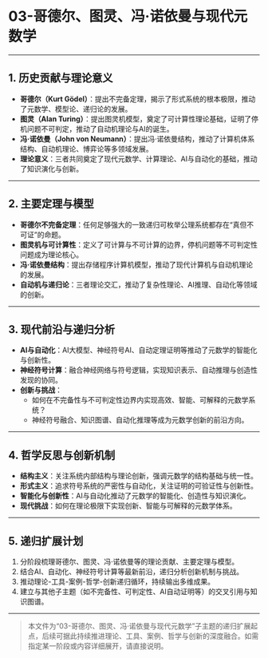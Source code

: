 # 03-哥德尔、图灵、冯·诺依曼与现代元数学

---

## 1. 历史贡献与理论意义

- **哥德尔（Kurt Gödel）**：提出不完备定理，揭示了形式系统的根本极限，推动了元数学、模型论、递归论的发展。
- **图灵（Alan Turing）**：提出图灵机模型，奠定了可计算性理论基础，证明了停机问题不可判定，推动了自动机理论与AI的诞生。
- **冯·诺依曼（John von Neumann）**：提出冯·诺依曼结构，推动了计算机体系结构、自动机理论、博弈论等多领域发展。
- **理论意义**：三者共同奠定了现代元数学、计算理论、AI与自动化的基础，推动了知识演化与创新。

---

## 2. 主要定理与模型

- **哥德尔不完备定理**：任何足够强大的一致递归可枚举公理系统都存在“真但不可证”的命题。
- **图灵机与可计算性**：定义了可计算与不可计算的边界，停机问题等不可判定性问题成为理论核心。
- **冯·诺依曼结构**：提出存储程序计算机模型，推动了现代计算机与自动机理论的发展。
- **自动机与递归论**：三者理论交汇，推动了复杂性理论、AI推理、自动化等领域的创新。

---

## 3. 现代前沿与递归分析

- **AI与自动化**：AI大模型、神经符号AI、自动定理证明等推动了元数学的智能化与创新性。
- **神经符号计算**：融合神经网络与符号逻辑，实现知识表示、自动推理与创造性发现的协同。
- **创新与挑战**：
  - 如何在不完备性与不可判定性边界内实现高效、智能、可解释的元数学系统？
  - 神经符号融合、知识图谱、自动化推理等成为元数学创新的前沿方向。

---

## 4. 哲学反思与创新机制

- **结构主义**：关注系统内部结构与理论创新，强调元数学的结构基础与统一性。
- **形式主义**：追求符号系统的严密性与自动化，关注证明的可验证性与创新性。
- **智能化与创新性**：AI与自动化推动了元数学的智能化、创造性与知识演化。
- **现代挑战**：如何在理论极限下实现创新、智能与可解释的元数学体系。

---

## 5. 递归扩展计划

1. 分阶段梳理哥德尔、图灵、冯·诺依曼等的理论贡献、主要定理与模型。
2. 结合AI、自动化、神经符号计算等最新前沿，递归分析创新机制与挑战。
3. 推动理论-工具-案例-哲学-创新递归循环，持续输出多维成果。
4. 建立与其他子主题（如不完备性、可判定性、AI自动证明等）的交叉引用与知识图谱。

---

> 本文件为“03-哥德尔、图灵、冯·诺依曼与现代元数学”子主题的递归扩展起点，后续可据此持续推进理论、工具、案例、哲学与创新的深度融合。如需指定某一阶段或内容详细展开，请直接说明。
